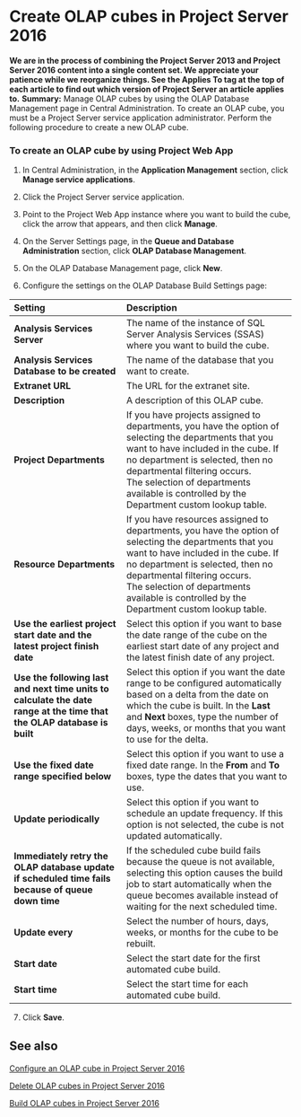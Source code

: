 
# Create OLAP cubes in Project Server 2016
 **We are in the process of combining the Project Server 2013 and Project Server 2016 content into a single content set. We appreciate your patience while we reorganize things. See the Applies To tag at the top of each article to find out which version of Project Server an article applies to.** **Summary:** Manage OLAP cubes by using the OLAP Database Management page in Central Administration.
To create an OLAP cube, you must be a Project Server service application administrator. Perform the following procedure to create a new OLAP cube.
  
    
    


### To create an OLAP cube by using Project Web App


1. In Central Administration, in the **Application Management** section, click **Manage service applications**.
    
  
2. Click the Project Server service application.
    
  
3. Point to the Project Web App instance where you want to build the cube, click the arrow that appears, and then click **Manage**.
    
  
4. On the Server Settings page, in the **Queue and Database Administration** section, click **OLAP Database Management**.
    
  
5. On the OLAP Database Management page, click **New**.
    
  
6. Configure the settings on the OLAP Database Build Settings page:
    

|**Setting**|**Description**|
|:-----|:-----|
|**Analysis Services Server** <br/> |The name of the instance of SQL Server Analysis Services (SSAS) where you want to build the cube.  <br/> |
|**Analysis Services Database to be created** <br/> |The name of the database that you want to create.  <br/> |
|**Extranet URL** <br/> |The URL for the extranet site.  <br/> |
|**Description** <br/> |A description of this OLAP cube.  <br/> |
|**Project Departments** <br/> |If you have projects assigned to departments, you have the option of selecting the departments that you want to have included in the cube. If no department is selected, then no departmental filtering occurs.  <br/> The selection of departments available is controlled by the Department custom lookup table.  <br/> |
|**Resource Departments** <br/> |If you have resources assigned to departments, you have the option of selecting the departments that you want to have included in the cube. If no department is selected, then no departmental filtering occurs.  <br/> The selection of departments available is controlled by the Department custom lookup table.  <br/> |
|**Use the earliest project start date and the latest project finish date** <br/> |Select this option if you want to base the date range of the cube on the earliest start date of any project and the latest finish date of any project.  <br/> |
|**Use the following last and next time units to calculate the date range at the time that the OLAP database is built** <br/> |Select this option if you want the date range to be configured automatically based on a delta from the date on which the cube is built. In the **Last** and **Next** boxes, type the number of days, weeks, or months that you want to use for the delta. <br/> |
|**Use the fixed date range specified below** <br/> |Select this option if you want to use a fixed date range. In the **From** and **To** boxes, type the dates that you want to use. <br/> |
|**Update periodically** <br/> |Select this option if you want to schedule an update frequency. If this option is not selected, the cube is not updated automatically.  <br/> |
|**Immediately retry the OLAP database update if scheduled time fails because of queue down time** <br/> |If the scheduled cube build fails because the queue is not available, selecting this option causes the build job to start automatically when the queue becomes available instead of waiting for the next scheduled time.  <br/> |
|**Update every** <br/> |Select the number of hours, days, weeks, or months for the cube to be rebuilt.  <br/> |
|**Start date** <br/> |Select the start date for the first automated cube build.  <br/> |
|**Start time** <br/> |Select the start time for each automated cube build.  <br/> |
   
7. Click **Save**.
    
  

## See also


#### 


  
    
    
 [Configure an OLAP cube in Project Server 2016](6e92d2c8-ea5c-4534-9bad-9e99eb5235c8.md)
  
    
    
 [Delete OLAP cubes in Project Server 2016](455e2d63-120c-46ea-bc90-e0fa5a45d34d.md)
  
    
    
 [Build OLAP cubes in Project Server 2016](e1921dff-6086-451c-970e-12a8c4f5fce3.md)